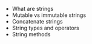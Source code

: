 - What are strings
- Mutable vs immutable strings
- Concatenate strings
- String types and operators
- String methods
